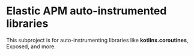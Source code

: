 # Elastic APM auto-instrumented libraries
This subproject is for auto-instrumenting libraries like **kotlinx.coroutines**, Exposed, and more.
